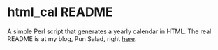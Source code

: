 html_cal README
===============

A simple Perl script that generates a yearly calendar in HTML.
The real README is at my blog, Pun Salad, right [here](https://punsalad.com/cgi-bin/ps?spec=2017/12/27/1514377232).
